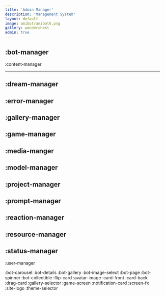 ```yaml
---
title: 'Admin Manager'
description: 'Management System'
layout: default
image: amibot/amibot6.png
gallery: wonderchest
admin: true
---
```


:bot-manager
-----
:content-manager

-----
:dream-manager
-----
:error-manager
----
:gallery-manager
----
:game-manager
---
:media-manger
---
:model-manager
---
:project-manager
---
:prompt-manager
---
:reaction-manager
----
:resource-manager
---
:status-manager
---
:user-manager

:bot-carousel
:bot-details
:bot-gallery
:bot-image-select
:bot-page
:bot-spinner
:bot-collectible
:flip-card
:avatar-image
:card-front
:card-back
:drag-card
:gallery-selector
:game-screen
:notification-card
:screen-fx
:site-logo
:theme-selector
